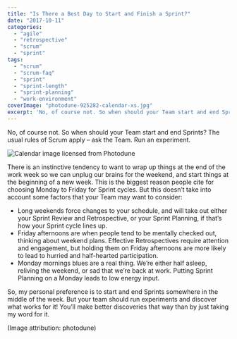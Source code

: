 ```yaml
---
title: "Is There a Best Day to Start and Finish a Sprint?"
date: "2017-10-11"
categories: 
  - "agile"
  - "retrospective"
  - "scrum"
  - "sprint"
tags: 
  - "scrum"
  - "scrum-faq"
  - "sprint"
  - "sprint-length"
  - "sprint-planning"
  - "work-environment"
coverImage: "photodune-925282-calendar-xs.jpg"
excerpt: 'No, of course not. So when should your Team start and end Sprints? The usual rules of'
---
```


No, of course not. So when should your Team start and end Sprints? The usual rules of Scrum apply – ask the Team. Run an experiment.

![Calendar image licensed from Photodune](src/content/blog/is-there-a-best-day-to-start-and-finish-a-sprint/images/photodune-925282-calendar-xs.jpg)

There is an instinctive tendency to want to wrap up things at the end of the work week so we can unplug our brains for the weekend, and start things at the beginning of a new week. This is the biggest reason people cite for choosing Monday to Friday for Sprint cycles. But this doesn’t take into account some factors that your Team may want to consider:

- Long weekends force changes to your schedule, and will take out either your Sprint Review and Retrospective, or your Sprint Planning, if that’s how your Sprint cycle lines up.
- Friday afternoons are when people tend to be mentally checked out, thinking about weekend plans. Effective Retrospectives require attention and engagement, but holding them on Friday afternoons are more likely to lead to hurried and half-hearted participation.
- Monday mornings blues are a real thing. We’re either half asleep, reliving the weekend, or sad that we’re back at work. Putting Sprint Planning on a Monday leads to low energy input.

So, my personal preference is to start and end Sprints somewhere in the middle of the week. But your team should run experiments and discover what works for it! You’ll make better discoveries that way than by just taking my word for it.

(Image attribution: photodune)
